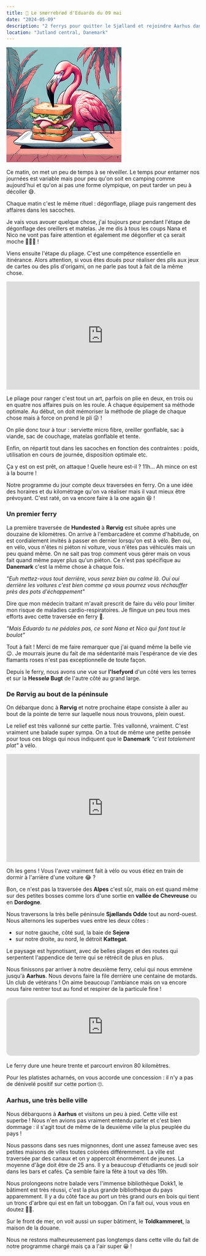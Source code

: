 ```yaml
---
title: 🥪 Le smørrebrød d'Eduardo du 09 mai
date: "2024-05-09"
description: "2 ferrys pour quitter le Sjælland et rejoindre Aarhus dans le Jutland !"
location: "Jutland central, Danemark"
---
```


![Smorrebrod d'Eduardo](../smorrebrod_eduardo.png)

Ce matin, on met un peu de temps à se réveiller. Le temps pour entamer nos journées est variable mais pour peu qu'on soit en camping comme aujourd'hui et qu'on ai pas une forme olympique, on peut tarder un peu à décoller 😅.

Chaque matin c'est le même rituel : dégonflage, pliage puis rangement des affaires dans les sacoches.

Je vais vous avouer quelque chose, j'ai toujours peur pendant l'étape de dégonflage des oreillers et matelas. Je me dis à tous les coups Nana et Nico ne vont pas faire attention et également me dégonfler et ça serait moche 🦩🛟🤕 !

Viens ensuite l'étape du pliage. C'est une compétence essentielle en itinérance. Alors attention, si vous êtes doués pour réaliser des plis aux jeux de cartes ou des plis d'origami, on ne parle pas tout à fait de la même chose.

<div style="width: 100%; height: 0; position: relative; padding-bottom: 56%;"><iframe src="https://giphy.com/embed/9lusxBBUsTz8Fk029b" style="top: 0; left: 0; width: 100%; height: 100%; position: absolute; border: 0;" allowfullscreen scrolling="no" allow="encrypted-media;" class="giphy-embed"></iframe></div>

Le pliage pour ranger c'est tout un art, parfois on plie en deux, en trois ou en quatre nos affaires puis on les roule. À chaque équipement sa méthode optimale. Au début, on doit mémoriser la méthode de pliage de chaque chose mais à force on prend le pli 😜 !

On plie donc tour à tour : serviette micro fibre, oreiller gonflable, sac à viande, sac de couchage, matelas gonflable et tente.

Enfin, on répartit tout dans les sacoches en fonction des contraintes : poids, utilisation en cours de journée, disposition optimale etc.

Ça y est on est prêt, on attaque ! Quelle heure est-il ? 11h... Ah mince on est à la bourre !

Notre programme du jour compte deux traversées en ferry. On a une idée des horaires et du kilométrage qu'on va réaliser mais il vaut mieux être prévoyant. C'est raté, on va encore faire à la one again 😆 !

### Un premier ferry
 
La première traversée de **Hundested** à **Rørvig** est située après une douzaine de kilomètres. On arrive à l'embarcadère et comme d'habitude, on est cordialement invités à passer en dernier lorsqu'on est à vélo. Ben oui, en vélo, vous n'êtes ni piéton ni voiture, vous n'êtes pas véhiculés mais un peu quand même. On ne sait pas trop comment vous gérer mais on vous fait quand même payer plus qu'un piéton. Ce n'est pas spécifique au **Danemark** c'est la même chose à chaque fois.

*"Euh mettez-vous tout derrière, vous serez bien au calme là. Oui oui derrière les voitures c'est bien comme ça vous pourrez vous réchauffer près des pots d'échappement"*

Dire que mon médecin traitant m'avait prescrit de faire du vélo pour limiter mon risque de maladies cardio-respiratoires. Je flingue un peu tous mes efforts avec cette traversée en ferry 🤔. 

*"Mais Eduardo tu ne pédales pas, ce sont Nana et Nico qui font tout le boulot"*

Tout à fait ! Merci de me faire remarquer que j'ai quand même la belle vie 😉. Je mourrais jeune du fait de ma sédentarité mais l'espérance de vie des flamants roses n'est pas exceptionnelle de toute façon.

Depuis le ferry, nous avons une vue sur **l'Isefyord** d'un côté vers les terres et sur la **Hesselø Bugt** de l'autre côté au grand large.


### De Rørvig au bout de la péninsule 

On débarque donc à **Rørvig** et notre prochaine étape consiste à aller au bout de la pointe de terre sur laquelle nous nous trouvons, plein ouest.

Le relief est très vallonné sur cette partie. Très vallonné, vraiment. C'est vraiment une balade super sympa. On a tout de même une petite pensée pour tous ces blogs qui nous indiquent que le **Danemark** *"c'est totalement plat"* à vélo.

<div style="width: 100%; height: 0; position: relative; padding-bottom: 56%;"><iframe src="https://giphy.com/embed/hPPx8yk3Bmqys" style="top: 0; left: 0; width: 100%; height: 100%; position: absolute; border: 0;" allowfullscreen scrolling="no" allow="encrypted-media;" class="giphy-embed"></iframe></div>

Oh les gens ! Vous l'avez vraiment fait à vélo ou vous étiez en train de dormir à l'arrière d'une voiture 😂 ?

Bon, ce n'est pas la traversée des **Alpes** c'est sûr, mais on est quand même sur des petites bosses comme lors d'une sortie en **vallée de Chevreuse** ou en **Dordogne**.

Nous traversons la très belle péninsule **Sjællands Odde** tout au nord-ouest. Nous alternons les superbes vues entre les deux côtes :
- sur notre gauche, côté sud, la baie de **Sejerø**
- sur notre droite, au nord, le détroit **Kattegat**.

Le paysage est hypnotisant, avec de belles plages et des routes qui serpentent l'appendice de terre qui se rétrécit de plus en plus.

Nous finissons par arriver à notre deuxième ferry, celui qui nous emmène jusqu'à **Aarhus**. Nous devons faire la file derrière une centaine de motards. Un club de vétérans ! On aime beaucoup l'ambiance mais on va encore nous faire rentrer tout au fond et respirer de la particule fine !

<iframe style="border-radius:12px" src="https://open.spotify.com/embed/track/0DiWol3AO6WpXZgp0goxAV?utm_source=generator" width="100%" height="152" frameBorder="0" allow="autoplay; clipboard-write; encrypted-media; picture-in-picture" loading="lazy"></iframe>

Le ferry dure une heure trente et parcourt environ 80 kilomètres.

Pour les platistes acharnés, on vous accorde une concession : il n'y a pas de dénivelé positif sur cette portion 🙄.

### Aarhus, une très belle ville

Nous débarquons à **Aarhus** et visitons un peu à pied. Cette ville est superbe ! Nous n'en avions pas vraiment entendu parler et c'est bien dommage : il s'agit tout de même de la deuxième ville la plus peuplée du pays !

Nous passons dans ses rues mignonnes, dont une assez fameuse avec ses petites maisons de villes toutes colorées différemment. La ville est traversée par des canaux et on y appercoit énormément de jeunes. La moyenne d'âge doit être de 25 ans. Il y a beaucoup d'étudiants ce jeudi soir dans les bars et cafés. Ça semble faire la fête à tout va dès 19h.

Nous prolongeons notre balade vers l'immense bibliothèque Dokk1, le bâtiment est très réussi, c'est la plus grande bibliothèque du pays apparemment. Il y a du côté face au port un très grand ours en bois qui tient un tronc d'arbre qui est en fait un toboggan. On l'a fait oui, vous vous en doutez 🐻😅.

Sur le front de mer, on voit aussi un super bâtiment, le **Toldkammeret**, la maison de la douane.

Nous ne restons malheureusement pas longtemps dans cette ville du fait de notre programme chargé mais ça a l'air super 😀 !